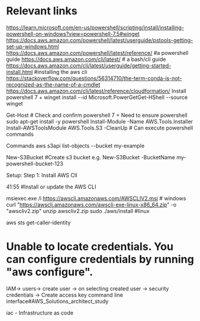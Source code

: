 
# Relevant links
https://learn.microsoft.com/en-us/powershell/scripting/install/installing-powershell-on-windows?view=powershell-7.5#winget
https://docs.aws.amazon.com/powershell/latest/userguide/pstools-getting-set-up-windows.html
https://docs.aws.amazon.com/powershell/latest/reference/   #a powershell guide
https://docs.aws.amazon.com/cli/latest/   # a bash/cli guide
https://docs.aws.amazon.com/cli/latest/userguide/getting-started-install.html  #installing the aws cli
https://stackoverflow.com/questions/56314710/the-term-conda-is-not-recognized-as-the-name-of-a-cmdlet
https://docs.aws.amazon.com/cli/latest/reference/cloudformation/
Install powershell 7 +
winget install --id Microsoft.PowerGetGet-HShell --source winget

Get-Host  # Check and confirm powershell 7 + Need to ensure powershell 
sudo apt-get install -y powershell
Install-Module -Name AWS.Tools.Installer
Install-AWSToolsModule AWS.Tools.S3 -CleanUp   # Can execute powershell commands

Commands
aws s3api list-objects --bucket my-example

New-S3Bucket #Create s3 bucket
e.g. New-S3Bucket -BucketName my-powershell-bucket-123

Setup:
Step 1:
Install AWS ClI

41:55
#Install or update the AWS CLI

msiexec.exe /i https://awscli.amazonaws.com/AWSCLIV2.msi   # windows
curl "https://awscli.amazonaws.com/awscli-exe-linux-x86_64.zip" -o "awscliv2.zip"
unzip awscliv2.zip
sudo ./aws/install     #linux

aws sts get-caller-identity
# Unable to locate credentials. You can configure credentials by running "aws configure".
IAM-> users-> create user -> on selecting created user -> security credentials -> Create access key
command line interface#AWS_Solutions_architect_study


iac - Infrastructure as code